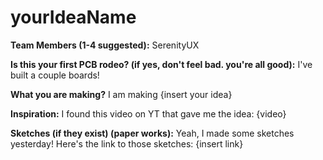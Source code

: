 # yourIdeaName

**Team Members (1-4 suggested):** SerenityUX

**Is this your first PCB rodeo? (if yes, don't feel bad. you're all good):** I've built a couple boards!

**What you are making?** I am making {insert your idea}

**Inspiration:** I found this video on YT that gave me the idea: {video} 

**Sketches (if they exist) (paper works):** Yeah, I made some sketches yesterday! Here's the link to those sketches: {insert link} 
